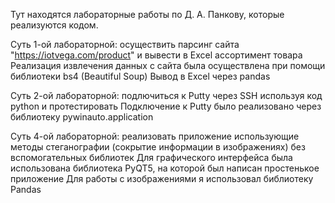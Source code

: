 Тут находятся лабораторные работы по Д. А. Панкову, которые реализуются кодом.

Суть 1-ой лабораторной: осуществить парсинг сайта "https://iotvega.com/product" и вывести в Excel ассортимент товара 
Реализация извлечения данных с сайта была осуществлена при помощи библиотеки bs4 (Beautiful Soup)
Вывод в Excel через pandas

Суть 2-ой лабораторной: подлючиться к Putty через SSH используя код python и протестировать
Подключение к Putty было реализовано через библиотеку pywinauto.application 

Суть 4-ой лабораторной: реализовать приложение использующие методы стеганографии (сокрытие информации в изображениях) без вспомогательных библиотек
Для графического интерфейса была использована библиотека PyQT5, на которой был написан простенькое приложение
Для работы с изображениями я использовал библиотеку Pandas
